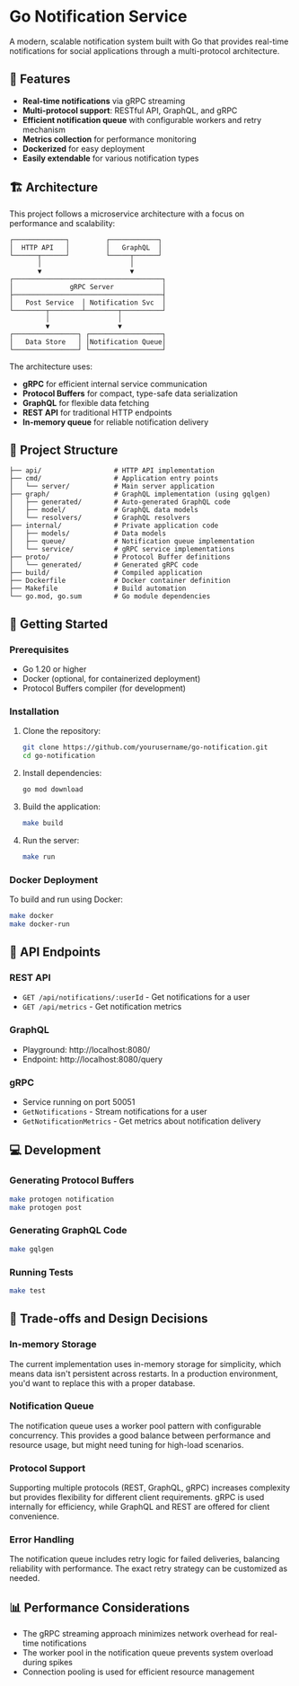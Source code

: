 # Go Notification Service

A modern, scalable notification system built with Go that provides real-time notifications for social applications through a multi-protocol architecture.

## 🌟 Features

- **Real-time notifications** via gRPC streaming
- **Multi-protocol support**: RESTful API, GraphQL, and gRPC
- **Efficient notification queue** with configurable workers and retry mechanism
- **Metrics collection** for performance monitoring
- **Dockerized** for easy deployment
- **Easily extendable** for various notification types

## 🏗️ Architecture

This project follows a microservice architecture with a focus on performance and scalability:

```
┌─────────────┐         ┌────────────┐
│  HTTP API   │         │   GraphQL  │
└──────┬──────┘         └─────┬──────┘
       │                      │
       ▼                      ▼
┌─────────────────────────────────────┐
│              gRPC Server            │
├─────────────────────────────────────┤
│   Post Service  │ Notification Svc  │
└────────┬────────┴────────┬──────────┘
         │                 │
         ▼                 ▼
┌────────────────┐ ┌──────────────────┐
│   Data Store   │ │Notification Queue│
└────────────────┘ └──────────────────┘
```

The architecture uses:
- **gRPC** for efficient internal service communication
- **Protocol Buffers** for compact, type-safe data serialization
- **GraphQL** for flexible data fetching
- **REST API** for traditional HTTP endpoints
- **In-memory queue** for reliable notification delivery

## 📁 Project Structure

```
├── api/                  # HTTP API implementation
├── cmd/                  # Application entry points
│   └── server/           # Main server application
├── graph/                # GraphQL implementation (using gqlgen)
│   ├── generated/        # Auto-generated GraphQL code
│   ├── model/            # GraphQL data models
│   └── resolvers/        # GraphQL resolvers
├── internal/             # Private application code
│   ├── models/           # Data models
│   ├── queue/            # Notification queue implementation
│   └── service/          # gRPC service implementations
├── proto/                # Protocol Buffer definitions
│   └── generated/        # Generated gRPC code
├── build/                # Compiled application
├── Dockerfile            # Docker container definition
├── Makefile              # Build automation
└── go.mod, go.sum        # Go module dependencies
```

## 🚀 Getting Started

### Prerequisites

- Go 1.20 or higher
- Docker (optional, for containerized deployment)
- Protocol Buffers compiler (for development)

### Installation

1. Clone the repository:
   ```bash
   git clone https://github.com/yourusername/go-notification.git
   cd go-notification
   ```

2. Install dependencies:
   ```bash
   go mod download
   ```

3. Build the application:
   ```bash
   make build
   ```

4. Run the server:
   ```bash
   make run
   ```

### Docker Deployment

To build and run using Docker:

```bash
make docker
make docker-run
```

## 🔌 API Endpoints

### REST API
- `GET /api/notifications/:userId` - Get notifications for a user
- `GET /api/metrics` - Get notification metrics

### GraphQL
- Playground: http://localhost:8080/
- Endpoint: http://localhost:8080/query

### gRPC
- Service running on port 50051
- `GetNotifications` - Stream notifications for a user
- `GetNotificationMetrics` - Get metrics about notification delivery

## 💻 Development

### Generating Protocol Buffers

```bash
make protogen notification
make protogen post
```

### Generating GraphQL Code

```bash
make gqlgen
```

### Running Tests

```bash
make test
```

## 🔄 Trade-offs and Design Decisions

### In-memory Storage
The current implementation uses in-memory storage for simplicity, which means data isn't persistent across restarts. In a production environment, you'd want to replace this with a proper database.

### Notification Queue
The notification queue uses a worker pool pattern with configurable concurrency. This provides a good balance between performance and resource usage, but might need tuning for high-load scenarios.

### Protocol Support
Supporting multiple protocols (REST, GraphQL, gRPC) increases complexity but provides flexibility for different client requirements. gRPC is used internally for efficiency, while GraphQL and REST are offered for client convenience.

### Error Handling
The notification queue includes retry logic for failed deliveries, balancing reliability with performance. The exact retry strategy can be customized as needed.

## 📊 Performance Considerations

- The gRPC streaming approach minimizes network overhead for real-time notifications
- The worker pool in the notification queue prevents system overload during spikes
- Connection pooling is used for efficient resource management
